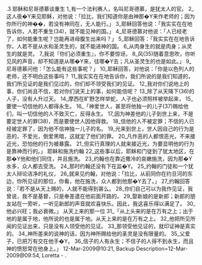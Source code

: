 .3 
耶稣和尼哥德慕谈重生 
1_有一个法利赛人，名叫尼哥德慕，是犹太人的官。 2_这人夜�Y来见耶稣，对他说：「拉比，我们知道你是由神那�Y来作老师的；因为你所行的神��，若没有神同在，无人能行。」 3_耶稣回答他说：「我实实在在地告诉你，人若不重生(34)，就不能见神的国。」 4_尼哥德慕对他说：「人已经老了，如何能重生呢？岂能再进母腹生出来吗？」 5_耶稣回答：「我实实在在地告诉你，人若不是从水和圣灵生的，就不能进神的国。 6_从肉身生的就是肉身；从灵生的就是灵。 7_我说『你们必须重生』，你不要惊讶。 8_风(35)随着意思吹，你听见风的声音，却不知道是从哪�Y来，往哪�Y去；凡从圣灵生的也是如此。」 9_尼哥德慕问他：「怎么能有这些事呢？」 10_耶稣回答，对他说：「你是以色列人的老师，还不明白这些事吗？ 11_我实实在在地告诉你，我们所说的是我们知道的，我们所见证的是我们见过的，你们却不领受我们的见证。 12_我对你们说地上的事，你们尚且不信，若对你们说天上的事，如何能信呢？ 13_除了从天降下(36)的人子，没有人升过天。 14_摩西在旷野怎样举蛇，人子也必须照样被举起来， 15_要使一切信他的人都得永生。 
16_「神爱世人，甚至将他独一的儿子(37)赐给他们，叫一切信他的人不致灭亡，反得永生。 17_因为神差他的儿子到世上来，不是要定世人的罪(38)，而是要使世人因他得救。 18_信他的人不被定罪；不信的人已经被定罪了，因为他不信神独一儿子的名。 19_光来到世上，世人因自己的行为是恶的，不爱光，倒爱黑暗，这就定了他们的罪。 20_凡作恶的人都恨恶光，不来接近光，恐怕他的行为被暴露。 21_但实行真理的人就来接近光，为要显明他的行为是靠神而行的。」 
耶稣和施洗约翰 
22_这些事以后，耶稣和门徒到了犹太地区，在那�Y他和他们同住，并且施洗。 23_约翰也在靠近撒冷的哀嫩施洗，因为那�Y水多，众人都去受洗。 24_那时约翰还没有下在监�Y。 
25_约翰的门徒和一个犹太人辩论洁净的礼仪， 26_就来见约翰，对他说：「拉比，从前同你在约旦河的东边，你所见证的那位，你看，他在施洗，众人都到他那�Y去了。」 27_约翰回答说：「若不是从天上赐的，人就不能得到甚么。 28_你们自己可以为我作见证，我曾说，我不是基督，只是奉差遣在他前面开路的。 29_娶新娘的是新郎；新郎的朋友站在一旁听，一听见新郎的声音就欢喜快乐。因此，我这喜乐得以满足了。 30_他必兴旺；我必衰微。」 
从天上来的那一位 
31_「从上头来的是在万有之上；出于地的是属于地，他所说的也是属于地。从天上来的是在万有之上。 32_他把所见所闻的见证出来，只是没有人领受他的见证。 33_那领受他见证的，就印证神是真实的。 34_神所差来的说神的话，因为神所赐给他的圣灵是没有限量的。 35_父爱子，已把万有交在他手�Y。 36_信子的人有永生；不信子的人得不到永生，而且神的愤怒常在他身上。」 
12-Mar-2009@10:21, Backup Description=12-Mar-2009@09:54, Loretta - 
.